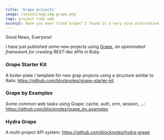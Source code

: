 ```yaml
---
title: 'Grape projects'
image: /assets/img/img-grape.png
tags: project ruby web
excerpt: Have you ever tried Grape? I found it a very nice alternative for small-medium Ruby projects
---
```


Good News, Everyone!

I have just published some new projects using [Grape](https://github.com/ruby-grape/grape), _an opinionated framework for creating REST-like APIs in Ruby_.

### Grape Starter Kit

A boiler-plate / template for new grap projects using a structure similar to Rails:
<https://github.com/blocknotes/grape-starter-kit>

### Grape by Examples

Some common web tasks using Grape: cache, auth, orm, session, ...:
<https://github.com/blocknotes/grape_by_examples>

### Hydra Grape

A multi-project API system:
<https://github.com/blocknotes/hydra-grape>
